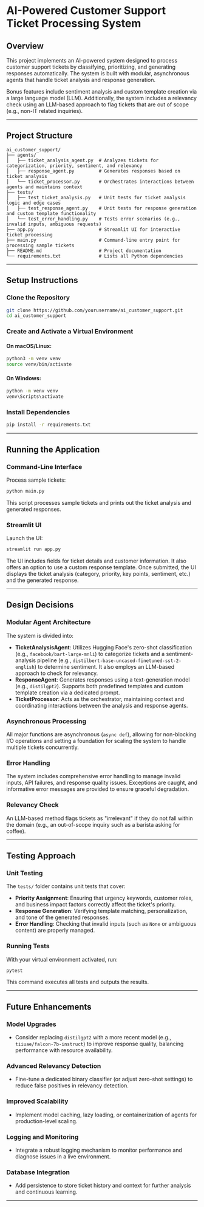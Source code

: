 # AI-Powered Customer Support Ticket Processing System

## Overview

This project implements an AI-powered system designed to process customer support tickets by classifying, prioritizing, and generating responses automatically. The system is built with modular, asynchronous agents that handle ticket analysis and response generation.

Bonus features include sentiment analysis and custom template creation via a large language model (LLM). Additionally, the system includes a relevancy check using an LLM-based approach to flag tickets that are out of scope (e.g., non-IT related inquiries).

---

## Project Structure

```
ai_customer_support/
├── agents/
│   ├── ticket_analysis_agent.py  # Analyzes tickets for categorization, priority, sentiment, and relevancy
│   ├── response_agent.py         # Generates responses based on ticket analysis
│   └── ticket_processor.py       # Orchestrates interactions between agents and maintains context
├── tests/
│   ├── test_ticket_analysis.py   # Unit tests for ticket analysis logic and edge cases
│   ├── test_response_agent.py    # Unit tests for response generation and custom template functionality
│   └── test_error_handling.py    # Tests error scenarios (e.g., invalid inputs, ambiguous requests)
├── app.py                        # Streamlit UI for interactive ticket processing
├── main.py                       # Command-line entry point for processing sample tickets
├── README.md                     # Project documentation
└── requirements.txt              # Lists all Python dependencies
```

---

## Setup Instructions

### Clone the Repository
```sh
git clone https://github.com/yourusername/ai_customer_support.git
cd ai_customer_support
```

### Create and Activate a Virtual Environment

#### On macOS/Linux:
```sh
python3 -m venv venv
source venv/bin/activate
```

#### On Windows:
```sh
python -m venv venv
venv\Scripts\activate
```

### Install Dependencies
```sh
pip install -r requirements.txt
```

---

## Running the Application

### Command-Line Interface
Process sample tickets:
```sh
python main.py
```
This script processes sample tickets and prints out the ticket analysis and generated responses.

### Streamlit UI
Launch the UI:
```sh
streamlit run app.py
```
The UI includes fields for ticket details and customer information. It also offers an option to use a custom response template. Once submitted, the UI displays the ticket analysis (category, priority, key points, sentiment, etc.) and the generated response.

---

## Design Decisions

### Modular Agent Architecture
The system is divided into:
- **TicketAnalysisAgent**: Utilizes Hugging Face's zero-shot classification (e.g., `facebook/bart-large-mnli`) to categorize tickets and a sentiment-analysis pipeline (e.g., `distilbert-base-uncased-finetuned-sst-2-english`) to determine sentiment. It also employs an LLM-based approach to check for relevancy.
- **ResponseAgent**: Generates responses using a text-generation model (e.g., `distilgpt2`). Supports both predefined templates and custom template creation via a dedicated prompt.
- **TicketProcessor**: Acts as the orchestrator, maintaining context and coordinating interactions between the analysis and response agents.

### Asynchronous Processing
All major functions are asynchronous (`async def`), allowing for non-blocking I/O operations and setting a foundation for scaling the system to handle multiple tickets concurrently.

### Error Handling
The system includes comprehensive error handling to manage invalid inputs, API failures, and response quality issues. Exceptions are caught, and informative error messages are provided to ensure graceful degradation.

### Relevancy Check
An LLM-based method flags tickets as "irrelevant" if they do not fall within the domain (e.g., an out-of-scope inquiry such as a barista asking for coffee).

---

## Testing Approach

### Unit Testing
The `tests/` folder contains unit tests that cover:
- **Priority Assignment**: Ensuring that urgency keywords, customer roles, and business impact factors correctly affect the ticket's priority.
- **Response Generation**: Verifying template matching, personalization, and tone of the generated responses.
- **Error Handling**: Checking that invalid inputs (such as `None` or ambiguous content) are properly managed.

### Running Tests
With your virtual environment activated, run:
```sh
pytest
```
This command executes all tests and outputs the results.

---

## Future Enhancements

### Model Upgrades
- Consider replacing `distilgpt2` with a more recent model (e.g., `tiiuae/falcon-7b-instruct`) to improve response quality, balancing performance with resource availability.

### Advanced Relevancy Detection
- Fine-tune a dedicated binary classifier (or adjust zero-shot settings) to reduce false positives in relevancy detection.

### Improved Scalability
- Implement model caching, lazy loading, or containerization of agents for production-level scaling.

### Logging and Monitoring
- Integrate a robust logging mechanism to monitor performance and diagnose issues in a live environment.

### Database Integration
- Add persistence to store ticket history and context for further analysis and continuous learning.

---
